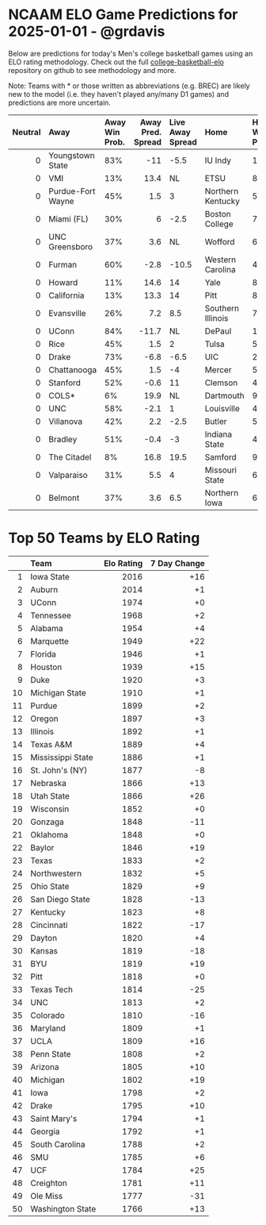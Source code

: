 # NCAAM ELO Game Predictions for 2025-01-01 - @grdavis
Below are predictions for today's Men's college basketball games using an ELO rating methodology. Check out the full [college-basketball-elo](https://github.com/grdavis/college-basketball-elo) repository on github to see methodology and more.

Note: Teams with * or those written as abbreviations (e.g. BREC) are likely new to the model (i.e. they haven't played any/many D1 games) and predictions are more uncertain.

|   Neutral | Away              | Away Win Prob.   |   Away Pred. Spread | Live Away Spread   | Home              | Home Win Prob.   |   Home Pred. Spread |
|----------:|:------------------|:-----------------|--------------------:|:-------------------|:------------------|:-----------------|--------------------:|
|         0 | Youngstown State  | 83%              |               -11   | -5.5               | IU Indy           | 17%              |                11   |
|         0 | VMI               | 13%              |                13.4 | NL                 | ETSU              | 87%              |               -13.4 |
|         0 | Purdue-Fort Wayne | 45%              |                 1.5 | 3                  | Northern Kentucky | 55%              |                -1.5 |
|         0 | Miami (FL)        | 30%              |                 6   | -2.5               | Boston College    | 70%              |                -6   |
|         0 | UNC Greensboro    | 37%              |                 3.6 | NL                 | Wofford           | 63%              |                -3.6 |
|         0 | Furman            | 60%              |                -2.8 | -10.5              | Western Carolina  | 40%              |                 2.8 |
|         0 | Howard            | 11%              |                14.6 | 14                 | Yale              | 89%              |               -14.6 |
|         0 | California        | 13%              |                13.3 | 14                 | Pitt              | 87%              |               -13.3 |
|         0 | Evansville        | 26%              |                 7.2 | 8.5                | Southern Illinois | 74%              |                -7.2 |
|         0 | UConn             | 84%              |               -11.7 | NL                 | DePaul            | 16%              |                11.7 |
|         0 | Rice              | 45%              |                 1.5 | 2                  | Tulsa             | 55%              |                -1.5 |
|         0 | Drake             | 73%              |                -6.8 | -6.5               | UIC               | 27%              |                 6.8 |
|         0 | Chattanooga       | 45%              |                 1.5 | -4                 | Mercer            | 55%              |                -1.5 |
|         0 | Stanford          | 52%              |                -0.6 | 11                 | Clemson           | 48%              |                 0.6 |
|         0 | COLS*             | 6%               |                19.9 | NL                 | Dartmouth         | 94%              |               -19.9 |
|         0 | UNC               | 58%              |                -2.1 | 1                  | Louisville        | 42%              |                 2.1 |
|         0 | Villanova         | 42%              |                 2.2 | -2.5               | Butler            | 58%              |                -2.2 |
|         0 | Bradley           | 51%              |                -0.4 | -3                 | Indiana State     | 49%              |                 0.4 |
|         0 | The Citadel       | 8%               |                16.8 | 19.5               | Samford           | 92%              |               -16.8 |
|         0 | Valparaiso        | 31%              |                 5.5 | 4                  | Missouri State    | 69%              |                -5.5 |
|         0 | Belmont           | 37%              |                 3.6 | 6.5                | Northern Iowa     | 63%              |                -3.6 |

# Top 50 Teams by ELO Rating
|    | Team              |   Elo Rating |   7 Day Change |
|---:|:------------------|-------------:|---------------:|
|  1 | Iowa State        |         2016 |            +16 |
|  2 | Auburn            |         2014 |             +1 |
|  3 | UConn             |         1974 |             +0 |
|  4 | Tennessee         |         1968 |             +2 |
|  5 | Alabama           |         1954 |             +4 |
|  6 | Marquette         |         1949 |            +22 |
|  7 | Florida           |         1946 |             +1 |
|  8 | Houston           |         1939 |            +15 |
|  9 | Duke              |         1920 |             +3 |
| 10 | Michigan State    |         1910 |             +1 |
| 11 | Purdue            |         1899 |             +2 |
| 12 | Oregon            |         1897 |             +3 |
| 13 | Illinois          |         1892 |             +1 |
| 14 | Texas A&M         |         1889 |             +4 |
| 15 | Mississippi State |         1886 |             +1 |
| 16 | St. John's (NY)   |         1877 |             -8 |
| 17 | Nebraska          |         1866 |            +13 |
| 18 | Utah State        |         1866 |            +26 |
| 19 | Wisconsin         |         1852 |             +0 |
| 20 | Gonzaga           |         1848 |            -11 |
| 21 | Oklahoma          |         1848 |             +0 |
| 22 | Baylor            |         1846 |            +19 |
| 23 | Texas             |         1833 |             +2 |
| 24 | Northwestern      |         1832 |             +5 |
| 25 | Ohio State        |         1829 |             +9 |
| 26 | San Diego State   |         1828 |            -13 |
| 27 | Kentucky          |         1823 |             +8 |
| 28 | Cincinnati        |         1822 |            -17 |
| 29 | Dayton            |         1820 |             +4 |
| 30 | Kansas            |         1819 |            -18 |
| 31 | BYU               |         1819 |            +19 |
| 32 | Pitt              |         1818 |             +0 |
| 33 | Texas Tech        |         1814 |            -25 |
| 34 | UNC               |         1813 |             +2 |
| 35 | Colorado          |         1810 |            -16 |
| 36 | Maryland          |         1809 |             +1 |
| 37 | UCLA              |         1809 |            +16 |
| 38 | Penn State        |         1808 |             +2 |
| 39 | Arizona           |         1805 |            +10 |
| 40 | Michigan          |         1802 |            +19 |
| 41 | Iowa              |         1798 |             +2 |
| 42 | Drake             |         1795 |            +10 |
| 43 | Saint Mary's      |         1794 |             +1 |
| 44 | Georgia           |         1792 |             +1 |
| 45 | South Carolina    |         1788 |             +2 |
| 46 | SMU               |         1785 |             +6 |
| 47 | UCF               |         1784 |            +25 |
| 48 | Creighton         |         1781 |            +11 |
| 49 | Ole Miss          |         1777 |            -31 |
| 50 | Washington State  |         1766 |            +13 |